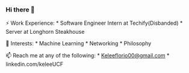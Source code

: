 ### Hi there 👋

⚡ Work Experience:
    * Software Engineer Intern at Techify(Disbanded)
    * Server at Longhorn Steakhouse

🌱 Interests: 
    * Machine Learning
    * Networking
    * Philosophy

📫 Reach me at any of the following:
    * Keleeflorio00@gmail.com
    * linkedin.com/keleeUCF

<!--
**Ke1ee/Ke1ee** is a ✨ _special_ ✨ repository because its `README.md` (this file) appears on your GitHub profile.

Here are some ideas to get you started:

- 🔭 I’m currently working on ...
- 🌱 I’m currently learning ...
- 👯 I’m looking to collaborate on ...
- 🤔 I’m looking for help with ...
- 💬 Ask me about ...
- 📫 How to reach me: ...
- 😄 Pronouns: ...
- ⚡ Fun fact: ...
-->
